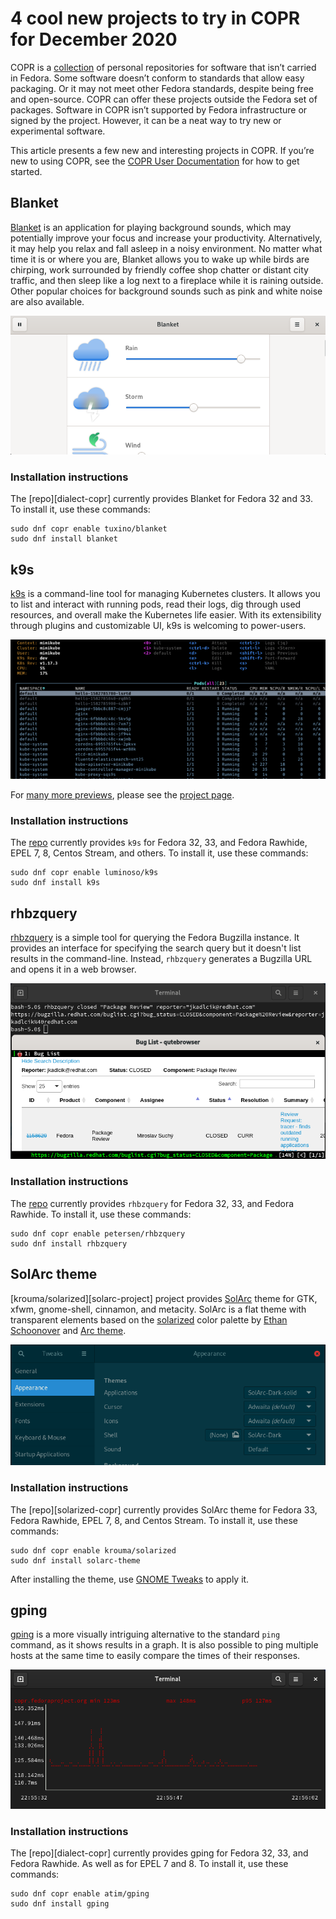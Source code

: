 # 4 cool new projects to try in COPR for December 2020

COPR is a [collection][copr] of personal repositories for software
that isn’t carried in Fedora. Some software doesn’t conform to
standards that allow easy packaging. Or it may not meet other Fedora
standards, despite being free and open-source. COPR can offer these
projects outside the Fedora set of packages. Software in COPR isn’t
supported by Fedora infrastructure or signed by the project. However,
it can be a neat way to try new or experimental software.

This article presents a few new and interesting projects in COPR. If
you’re new to using COPR, see the [COPR User Documentation][copr-docs]
for how to get started.


## Blanket

[Blanket][blanket] is an application for playing background sounds,
which may potentially improve your focus and increase your
productivity. Alternatively, it may help you relax and fall asleep
in a noisy environment. No matter what time it is or where you are,
Blanket allows you to wake up while birds are chirping, work
surrounded by friendly coffee shop chatter or distant city traffic,
and then sleep like a log next to a fireplace while it is raining
outside. Other popular choices for background sounds such as pink and
white noise are also available.

![Blanket][blanket-img]

### Installation instructions

The [repo][dialect-copr] currently provides Blanket for Fedora 32
and 33. To install it, use these commands:

```
sudo dnf copr enable tuxino/blanket
sudo dnf install blanket
```


## k9s

[k9s][k9s] is a command-line tool for managing Kubernetes clusters. It
allows you to list and interact with running pods, read their logs,
dig through used resources, and overall make the Kubernetes life
easier. With its extensibility through plugins and customizable UI,
k9s is welcoming to power-users.

![k9s][k9s-img]

For [many more previews][k9s-previews], please see the [project
page][k9s].

### Installation instructions

The [repo][k9s-copr] currently provides `k9s` for Fedora 32, 33, and
Fedora Rawhide, EPEL 7, 8, Centos Stream, and others. To install it,
use these commands:

```
sudo dnf copr enable luminoso/k9s
sudo dnf install k9s
```


## rhbzquery

[rhbzquery][rhbzquery] is a simple tool for querying the Fedora
Bugzilla instance. It provides an interface for specifying the search
query but it doesn't list results in the command-line. Instead,
`rhbzquery` generates a Bugzilla URL and opens it in a web browser.

![rhbzquery][rhbzquery-img]

### Installation instructions

The [repo][rhbzquery-copr] currently provides `rhbzquery` for Fedora
32, 33, and Fedora Rawhide. To install it, use these commands:

```
sudo dnf copr enable petersen/rhbzquery
sudo dnf install rhbzquery
```


## SolArc theme

[krouma/solarized][solarc-project] project provides [SolArc][solarc]
theme for GTK, xfwm, gnome-shell, cinnamon, and metacity. SolArc is a
flat theme with transparent elements based on the
[solarized][solarized] color palette by [Ethan
Schoonover][altercation] and [Arc theme][arc-theme].

![SolArc][solarc-img]

### Installation instructions

The [repo][solarized-copr] currently provides SolArc theme for Fedora
33, Fedora Rawhide, EPEL 7, 8, and Centos Stream. To install it, use
these commands:

```
sudo dnf copr enable krouma/solarized
sudo dnf install solarc-theme
```

After installing the theme, use [GNOME Tweaks][tweaks] to apply it.


## gping

[gping][gping] is a more visually intriguing alternative to the
standard `ping` command, as it shows results in a graph. It is also
possible to ping multiple hosts at the same time to easily compare
the times of their responses.

![gping][gping-img]

### Installation instructions

The [repo][dialect-copr] currently provides gping for Fedora 32, 33,
and Fedora Rawhide. As well as for EPEL 7 and 8. To install it, use these commands:

```
sudo dnf copr enable atim/gping
sudo dnf install gping
```



[copr]: https://copr.fedorainfracloud.org/
[copr-docs]: https://docs.pagure.org/copr.copr/user_documentation.html

[blanket]: https://github.com/rafaelmardojai/blanket
[blanket-copr]: https://copr.fedorainfracloud.org/coprs/tuxino/blanket/
[blanket-img]: img/blanket.png

[k9s]: https://k9scli.io/
[k9s-copr]: https://copr.fedorainfracloud.org/coprs/luminoso/k9s/
[k9s-previews]: https://k9scli.io/#-previews
[k9s-img]: img/k9s.png

[rhbzquery]: https://github.com/juhp/rhbzquery
[rhbzquery-copr]: https://copr.fedorainfracloud.org/coprs/petersen/rhbzquery/
[rhbzquery-img]: img/rhbzquery.png

[solarc]: https://github.com/krouma/solarc-theme
[solarc-copr]: https://copr.fedorainfracloud.org/coprs/krouma/solarized/
[altercation]: https://github.com/altercation
[arc-theme]: https://github.com/jnsh/arc-theme
[solarized]: https://ethanschoonover.com/solarized/
[tweaks]: https://fedoramagazine.org/tweaking-the-look-of-fedora-workstation-with-themes/
[solarc-img]: img/solarized.png

[gping]: https://github.com/orf/gping
[gping-copr]: https://copr.fedorainfracloud.org/coprs/atim/gping
[gping-img]: img/gping.png
